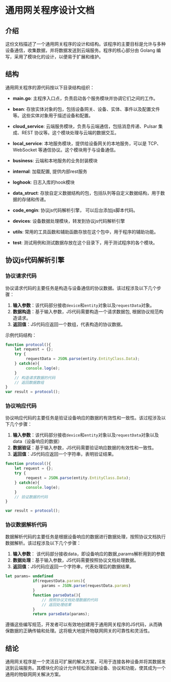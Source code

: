 # 通用网关程序设计文档

## 介绍

这份文档描述了一个通用网关程序的设计和结构。该程序的主要目标是允许与多种设备通信，收集数据，并将数据发送到云端服务。程序的核心部分由 Golang 编写，采用了模块化的设计，以便易于扩展和维护。

## 结构

通用网关程序的源代码按以下目录结构组织：

- **main.go**: 主程序入口点，负责启动各个服务模块并协调它们之间的工作。

- **bean**: 存放实体对象的包，包括设备网关、设备、实体、事件以及配置文件等。这些实体对象用于描述设备和配置。

- **cloud_service**: 云端服务模块，负责与云端通信，包括消息传递、Pulsar 集成、REST 协议等。这个模块处理与云端的数据交互。

- **local_service**: 本地服务模块，提供给设备网关的本地服务，可以是 TCP、WebSocket 等通信协议。这个模块用于与设备通信。

- **business**: 云端和本地服务的业务封装模块

- **internal**: 加载配置, 提供内部rest服务

- **loghook**:  日志入库的hook模块

- **data_struct**: 存放自定义数据结构的包，包括队列等自定义数据结构，用于数据的存储和传递。

- **code_engin**: 协议js代码解析引擎， 可以后台添加js脚本代码。

- **devices**: 设备数据处理模块，转发到协议js代码解析引擎

- **utils**: 常用的工具函数和辅助函数存放在这个包中，用于程序的辅助功能。

- **test**: 测试用例和测试数据存放在这个目录下，用于测试程序的各个模块。

## 协议js代码解析引擎

### 协议请求代码

协议请求代码的主要任务是构造与设备通信的协议数据。该过程涉及以下几个步骤：

1. **输入参数**：该代码部分接收`device`和`entity`对象以及`requestData`对象。
2. **数据构造**：基于输入参数，JS代码需要构造一个请求数据包, 根据协议规范构造请求。
3. **返回值**：JS代码应返回一个数组，代表构造的协议数据。

示例代码结构：

```javascript
function protocol(){
    let request = {};
    try {
         requestData = JSON.parse(entity.EntityClass.Data);
    } catch(e){
         console.log(e);
    }
    // 构造请求数据的代码
    // 返回数据数组
}
var result = protocol();
```

### 协议响应代码

协议响应代码的主要任务是验证设备响应的数据的有效性和一致性。该过程涉及以下几个步骤：

1. **输入参数**：该代码部分接收`device`和`entity`对象以及`requestData`对象以及data（设备响应的数据）
2. **数据验证**：基于输入参数，JS代码需要验证响应数据的有效性和一致性。
3. **返回值**：JS代码应返回一个字符串，表明验证结果。
```javascript
function protocol(){
    let request = {};
    try {
         request = JSON.parse(entity.EntityClass.Data);
    } catch(e){
         console.log(e);
    }
    // 验证数据的代码
}

var result = protocol();

```

### 协议数据解析代码

数据解析代码的主要任务是根据设备响应的数据进行数据处理，按照协议文档执行数据解析。该过程涉及以下几个步骤：

1. **输入参数**： 该代码部分接收data，即设备响应的数据,params解析用到的参数
2. **数据处理**：基于输入参数，JS代码需要按照协议文档处理数据。
3. **返回值**：JS代码应返回一个字符串，代表处理后的数据结果。

```javascript
let params= undefined
            if(requestData.params){
                params = JSON.parse(requestData.params)
            }
            function parseData(){
                // 按照协议文档处理数据的代码
                // 返回处理结果
            }
            return parseData(params);
```

遵循这些编写规范，开发者可以有效地创建用于通用网关程序的JS代码，从而确保数据的正确传输和处理。这将极大地提升物联网网关的可靠性和灵活性。

## 结论

通用网关程序是一个灵活且可扩展的解决方案，可用于连接各种设备并将其数据发送到云端服务。其模块化的设计允许轻松添加新设备、协议和功能，使其成为一个通用的物联网网关解决方案。